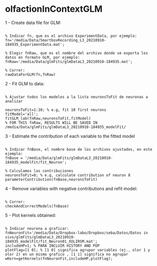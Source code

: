 # olfactionInContextGLM

1 - Create data file for GLM:

```

% Indicar fn, que es el archivo ExperimentData, por ejemplo:
fn='/media/Data/SmartboxRecording_L3_20210910-184935_ExperimentData.mat';

% Elegir fnRaw, que es el nombre del archivo donde se exporta los datos en formato GLM, por ejemplo:
fnRaw='/media/Data/glmFits/glmDataL3_20210910-184935.mat';

% Correr:
rawDataForGLM(fn,fnRaw)

```



2 - Fit GLM to data:

```

% Ajustar todos los modelos a la lista neuronsToFit de neuronas a analizar

neuronsToFit=1:10; % e.g, fit 10 first neurons
fitModel='all';
fitGLM_lab(fnRaw,neuronsToFit,fitModel)
% FOR THIS fnRaw, RESULTS WILL BE SAVED IN /media/Data/glmFits/glmDataL3_20210910-184935_modelFit/

```



3 - Estimate the contribution of each variable to the fitted model

```

% Indicar fnBase, el nombre base de los archivos ajustados, en este ejemplo:
fnBase = '/media/Data/glmFits/glmDataL3_20210910-184935_modelFit/fit_Neuron';

% Calculamos las contribuciones
neuronsToFit=8; % e.g, calculate contribution of neuron 8
parameterContribution(fnBase,neuronsToFit)

```



4 - Remove variables with negative contributions and refit model:

```

% Correr:
checkAndCorrectModels(fnBase)

```



5 - Plot kernels obtained:

```

% Indicar neurona a graficar:
fnNeuronFit='/media/Data/Dropbox-labo/Dropbox/seba/Datos/Datos in vivo/glmFits/glmDataL3_20210910-184935_modelFit/fit_Neuron01_XOLIRSM.mat';
includeHP=1; % PARA INCLUIR HISTORY AND POP
plotFlag=[1 0]; % [1 0] significa agrupar variables (ej., olor 1 y olor 2) en un mismo grafico , [1 1] significa no agrupar
wKern=getKernels(fnNeuronFit,includeHP,plotFlag);

```
